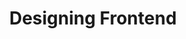 ---
title: "Designing Frontend"
metaTitle: "Designing  Frontend"
metaDescription: "Designing fronted for Shiksha"
---